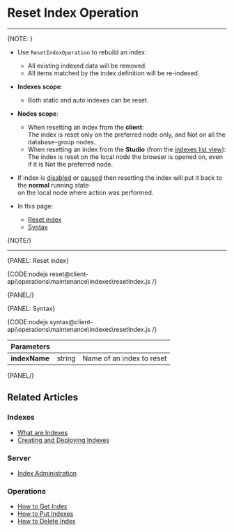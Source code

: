# Reset Index Operation

---

{NOTE: }

* Use `ResetIndexOperation` to rebuild an index:  
  * All existing indexed data will be removed.  
  * All items matched by the index definition will be re-indexed.  

* **Indexes scope**:  
  * Both static and auto indexes can be reset.

* **Nodes scope**:  
  * When resetting an index from the **client**:  
    The index is reset only on the preferred node only, and Not on all the database-group nodes.  
  * When resetting an index from the **Studio** (from the [indexes list view](../../../../studio/database/indexes/indexes-list-view#indexes-list-view---actions)):  
    The index is reset on the local node the browser is opened on, even if it is Not the preferred node.  

* If index is [disabled](../../../../client-api/operations/maintenance/indexes/disable-index) or [paused](../../../../client-api/operations/maintenance/indexes/stop-index) 
  then resetting the index will put it back to the **normal** running state  
  on the local node where action was performed.

* In this page:
    * [Reset index](../../../../client-api/operations/maintenance/indexes/set-index-priority#set-priority---single-index)
    * [Syntax](../../../../client-api/operations/maintenance/indexes/set-index-priority#syntax)

{NOTE/}

---

{PANEL: Reset index}

{CODE:nodejs reset@client-api\operations\maintenance\indexes\resetIndex.js /}

{PANEL/}

{PANEL: Syntax}

{CODE:nodejs syntax@client-api\operations\maintenance\indexes\resetIndex.js /}

| Parameters | | |
| - | - | - |
| **indexName** | string | Name of an index to reset |

{PANEL/}

## Related Articles

### Indexes

- [What are Indexes](../../../../indexes/what-are-indexes)
- [Creating and Deploying Indexes](../../../../indexes/creating-and-deploying)

### Server

- [Index Administration](../../../../indexes/index-administration)

### Operations

- [How to Get Index](../../../../client-api/operations/maintenance/indexes/get-index)  
- [How to Put Indexes](../../../../client-api/operations/maintenance/indexes/put-indexes)  
- [How to Delete Index](../../../../client-api/operations/maintenance/indexes/delete-index)
